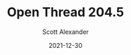 ---
layout: podcast
title: "Open Thread 204.5"
author: Scott Alexander
description: https://astralcodexten.substack.com/p/open-thread-2045
date: 2021-12-30
length: 33701
duration: 8
guid: open-thread-2045
---